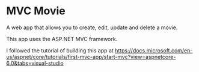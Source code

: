 # MVC Movie

A web app that allows you to create, edit, update and delete a movie. 

This app uses the ASP.NET MVC framework.

I followed the tutorial of building this app at 
https://docs.microsoft.com/en-us/aspnet/core/tutorials/first-mvc-app/start-mvc?view=aspnetcore-6.0&tabs=visual-studio
